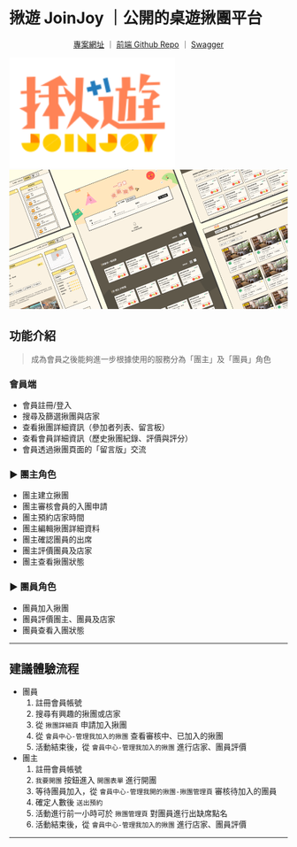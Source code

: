 # 揪遊 JoinJoy ｜公開的桌遊揪團平台

<center>

[專案網址](https://join-joy-demo.vercel.app/) ｜
[前端 Github Repo](https://github.com/star82620/join-joy) ｜
[Swagger](https://2be5-4-224-16-99.ngrok-free.app/swagger)

</center>

<img src="https://raw.githubusercontent.com/star82620/join-joy/update-readme-photo/public/images/readme/logo.svg" alt="logo" width="300" height="auto" />

<img src="https://raw.githubusercontent.com/star82620/join-joy/update-readme-photo/public/images/readme/cover.png" alt="cover" />

## 功能介紹

> 成為會員之後能夠進一步根據使用的服務分為「團主」及「團員」角色

### 會員端

- 會員註冊/登入
- 搜尋及篩選揪團與店家
- 查看揪團詳細資訊（參加者列表、留言板）
- 查看會員詳細資訊（歷史揪團紀錄、評價與評分）
- 會員透過揪團頁面的「留言版」交流

### ► 團主角色

- 團主建立揪團
- 團主審核會員的入團申請
- 團主預約店家時間
- 團主編輯揪團詳細資料
- 團主確認團員的出席
- 團主評價團員及店家
- 團主查看揪團狀態

### ► 團員角色

- 團員加入揪團
- 團員評價團主、團員及店家
- 團員查看入團狀態

---

## 建議體驗流程

- 團員
  1. 註冊會員帳號
  2. 搜尋有興趣的揪團或店家
  3. 從 `揪團詳細頁` 申請加入揪團
  4. 從 `會員中心-管理我加入的揪團` 查看審核中、已加入的揪團
  5. 活動結束後，從 `會員中心-管理我加入的揪團` 進行店家、團員評價
- 團主
  1. 註冊會員帳號
  2. `我要開團` 按鈕進入 `開團表單` 進行開團
  3. 等待團員加入，從 `會員中心-管理我開的揪團-揪團管理頁` 審核待加入的團員
  4. 確定人數後 `送出預約`
  5. 活動進行前一小時可於 `揪團管理頁` 對團員進行出缺席點名
  6. 活動結束後，從 `會員中心-管理我加入的揪團` 進行店家、團員評價

---
